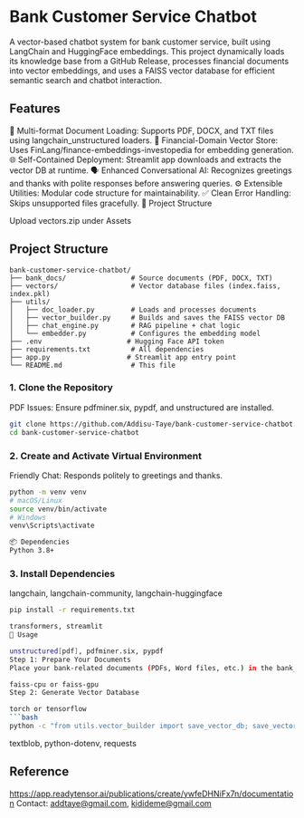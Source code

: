 
# Bank Customer Service Chatbot

A vector-based chatbot system for bank customer service, built using LangChain and HuggingFace embeddings. This project dynamically loads its knowledge base from a GitHub Release, processes financial documents into vector embeddings, and uses a FAISS vector database for efficient semantic search and chatbot interaction.

## Features
📄 Multi-format Document Loading: Supports PDF, DOCX, and TXT files using langchain_unstructured loaders.
🧠 Financial-Domain Vector Store: Uses FinLang/finance-embeddings-investopedia for embedding generation.
🌐 Self-Contained Deployment: Streamlit app downloads and extracts the vector DB at runtime.
🗣️ Enhanced Conversational AI: Recognizes greetings and thanks with polite responses before answering queries.
⚙️ Extensible Utilities: Modular code structure for maintainability.
✅ Clean Error Handling: Skips unsupported files gracefully.
📁 Project Structure

Upload vectors.zip under Assets
## Project Structure
```
bank-customer-service-chatbot/
├── bank_docs/                # Source documents (PDF, DOCX, TXT)
├── vectors/                  # Vector database files (index.faiss, index.pkl)
├── utils/
│   ├── doc_loader.py         # Loads and processes documents
│   ├── vector_builder.py     # Builds and saves the FAISS vector DB
│   ├── chat_engine.py        # RAG pipeline + chat logic
│   └── embedder.py           # Configures the embedding model
├── .env                     # Hugging Face API token
├── requirements.txt          # All dependencies
├── app.py                   # Streamlit app entry point
└── README.md                 # This file
```

### 1. Clone the Repository

PDF Issues: Ensure pdfminer.six, pypdf, and unstructured are installed.
```bash
git clone https://github.com/Addisu-Taye/bank-customer-service-chatbot.git
cd bank-customer-service-chatbot
```
### 2. Create and Activate Virtual Environment

Friendly Chat: Responds politely to greetings and thanks.
```bash
python -m venv venv
# macOS/Linux
source venv/bin/activate
# Windows
venv\Scripts\activate

📦 Dependencies
Python 3.8+
```
### 3. Install Dependencies

langchain, langchain-community, langchain-huggingface
```bash
pip install -r requirements.txt

transformers, streamlit
🚀 Usage

unstructured[pdf], pdfminer.six, pypdf
Step 1: Prepare Your Documents
Place your bank-related documents (PDFs, Word files, etc.) in the bank_docs/ folder.

faiss-cpu or faiss-gpu
Step 2: Generate Vector Database

torch or tensorflow
```bash
python -c "from utils.vector_builder import save_vector_db; save_vector_db('bank_docs', 'vectors')"
```

textblob, python-dotenv, requests
## Reference
https://app.readytensor.ai/publications/create/ywfeDHNiFx7n/documentation
Contact: addtaye@gmail.com, kidideme@gmail.com


